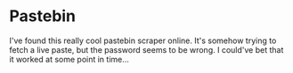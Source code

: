 # Pastebin
I've found this really cool pastebin scraper online.
It's somehow trying to fetch a live paste, but the password seems to be wrong.
I could've bet that it worked at some point in time...
